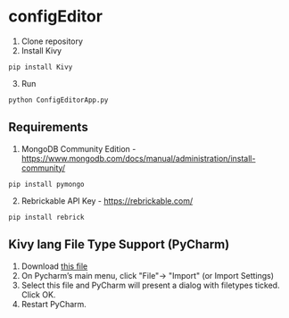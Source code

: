 # configEditor

1. Clone repository
2. Install Kivy
```commandline
pip install Kivy
```
3. Run
 ```commandline
python ConfigEditorApp.py
```
## Requirements
1. MongoDB Community Edition - https://www.mongodb.com/docs/manual/administration/install-community/
```commandline
pip install pymongo
```

2. Rebrickable API Key - https://rebrickable.com/
```commandline
pip install rebrick
```

## Kivy lang File Type Support (PyCharm)

1. Download [this file](https://github.com/Zen-CODE/kivybits/blob/master/IDE/PyCharm_kv_completion.jar?raw=true)
2. On Pycharm’s main menu, click "File"-> "Import" (or Import Settings)
3. Select this file and PyCharm will present a dialog with filetypes ticked. Click OK.
4. Restart PyCharm.
